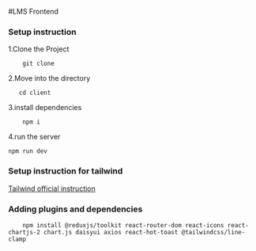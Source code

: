 #LMS Frontend

### Setup instruction 

1.Clone the Project
``` 
    git clone 
```
2.Move into the directory

```
   cd client
```

3.install dependencies

```
    npm i
```

4.run the server

```
npm run dev
```

### Setup instruction for tailwind

[Tailwind official instruction](https://tailwindcss.com/docs/installation)

### Adding plugins and dependencies

```
    npm install @reduxjs/toolkit react-router-dom react-icons react-chartjs-2 chart.js daisyui axios react-hot-toast @tailwindcss/line-clamp
```